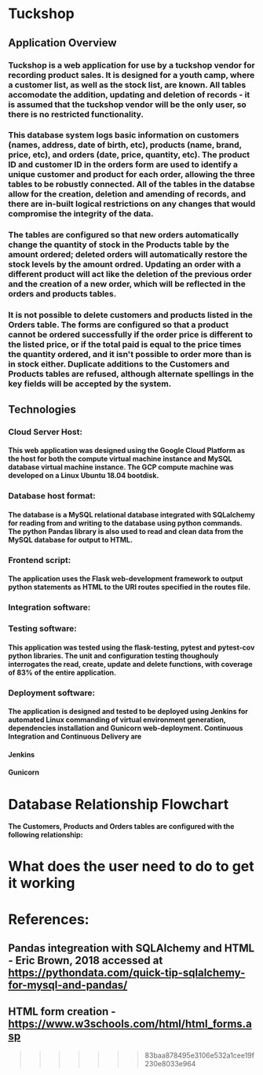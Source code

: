 # Tuckshop 
## Application Overview
### Tuckshop is a web application for use by a tuckshop vendor for recording product sales. It is designed for a youth camp, where a customer list, as well as the stock list, are known. All tables accomodate the addition, updating and deletion of records - it is assumed that the tuckshop vendor will be the only user, so there is no restricted functionality.

### This database system logs basic information on customers (names, address, date of birth, etc), products (name, brand, price, etc), and orders (date, price, quantity, etc). The product ID and customer ID in the orders form are used to identify a unique customer and product for each order, allowing the three tables to be robustly connected. All of the tables in the databse allow for the creation, deletion and amending of records, and there are in-built logical restrictions on any changes that would compromise the integrity of the data.

### The tables are configured so that new orders automatically change the quantity of stock in the Products table by the amount ordered; deleted orders will automatically restore the stock levels by the amount ordred. Updating an order with a different product will act like the deletion of the previous order and the creation of a new order, which will be reflected in the orders and products tables. 

### It is not possible to delete customers and products listed in the Orders table. The forms are configured so that a product cannot be ordered successfully if the order price is different to the listed price, or if the total paid is equal to the price times the quantity ordered, and it isn't possible to order more than is in stock either. Duplicate additions to the Customers and Products tables are refused, although alternate spellings in the key fields will be accepted by the system.

## Technologies
### Cloud Server Host:
#### This web application was designed using the Google Cloud Platform as the host for both the compute virtual machine instance and MySQL database virtual machine instance. The GCP compute machine was developed on a Linux Ubuntu 18.04 bootdisk.
### Database host format:
#### The database is a MySQL relational database integrated with SQLalchemy for reading from and writing to the database using python commands. The python Pandas library is also used to read and clean data from the MySQL database for output to HTML.
### Frontend script:
#### The application uses the Flask web-development framework to output python statements as HTML to the URI routes specified in the routes file.
### Integration software:
### Testing software:
#### This application was tested using the flask-testing, pytest and pytest-cov python libraries. The unit and configuration testing thoughouly interrogates the read, create, update and delete functions, with coverage of 83% of the entire application.
### Deployment software:
#### The application is designed and tested to be deployed using Jenkins for automated Linux commanding of virtual environment generation, dependencies installation and Gunicorn web-deployment. Continuous Integration and Continuous Delivery are 
#### Jenkins
#### Gunicorn

# Database Relationship Flowchart
#### The Customers, Products and Orders tables are configured with the following relationship:

# What does the user need to do to get it working

# References:
## Pandas integreation with SQLAlchemy and HTML - Eric Brown, 2018 accessed at https://pythondata.com/quick-tip-sqlalchemy-for-mysql-and-pandas/
## HTML form creation - https://www.w3schools.com/html/html_forms.asp
>>>>>>> 83baa878495e3106e532a1cee19f230e8033e964

